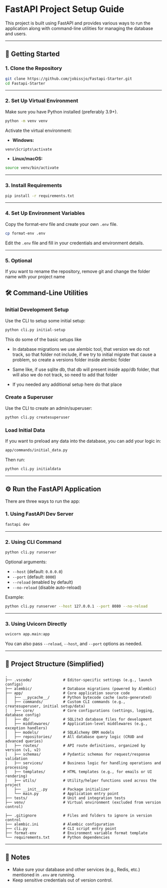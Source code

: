 # FastAPI Project Setup Guide

This project is built using FastAPI and provides various ways to run the application along with command-line utilities for managing the database and users.

---

## 🚀 Getting Started

### 1. Clone the Repository

```bash
git clone https://github.com/jobissjo/Fastapi-Starter.git
cd Fastapi-Starter
```

---

### 2. Set Up Virtual Environment

Make sure you have Python installed (preferably 3.9+).

```bash
python -m venv venv
```

Activate the virtual environment:

- **Windows:**

```bash
venv\Scripts\activate
```

- **Linux/macOS:**

```bash
source venv/bin/activate
```

---

### 3. Install Requirements

```bash
pip install -r requirements.txt
```

---

### 4. Set Up Environment Variables

Copy the format-env file and create your own `.env` file.

```bash
cp format-env .env
```

Edit the `.env` file and fill in your credentials and environment details.

---

### 5. Optional

If you want to rename the repository, remove git and change the folder name with your project name

## 🛠 Command-Line Utilities

### Initial Development Setup

Use the CLI to setup some initial setup:
```bash
python cli.py initial-setup
```

This do some of the basic setups like
- In database migrations we use alembic tool, that version we do not track, so that folder not include, if we try to initial migrate
that cause a problem, so create a versions folder inside alembic folder

- Same like, if use sqlite db, that db will present inside app/db folder, that will also we do not track, so need to add that folder

- If you needed any additional setup here do that place

### Create a Superuser

Use the CLI to create an admin/superuser:

```bash
python cli.py createsuperuser
```

### Load Initial Data

If you want to preload any data into the database, you can add your logic in:

```bash
app/commands/initial_data.py
```

Then run:

```bash
python cli.py initialdata
```

---

## ⚙️ Run the FastAPI Application

There are three ways to run the app:

### 1. Using FastAPI Dev Server

```bash
fastapi dev
```

---

### 2. Using CLI Command

```bash
python cli.py runserver
```

Optional arguments:
- `--host` (default: `0.0.0.0`)
- `--port` (default: `8000`)
- `--reload` (enabled by default)
- `--no-reload` (disable auto-reload)

Example:

```bash
python cli.py runserver --host 127.0.0.1 --port 8080 --no-reload
```

---

### 3. Using Uvicorn Directly

```bash
uvicorn app.main:app
```

You can also pass `--reload`, `--host`, and `--port` options as needed.

---

## 📁 Project Structure (Simplified)

```
.
├── .vscode/              # Editor-specific settings (e.g., launch configs)
├── alembic/              # Database migrations (powered by Alembic)
├── app/                  # Core application source code
│   ├── __pycache__/      # Python bytecode cache (auto-generated)
│   ├── commands/         # Custom CLI commands (e.g., createsuperuser, initial setup/data)
│   ├── core/             # Core configurations (settings, logging, database config)
│   ├── db/               # SQLite3 database files for development
│   ├── middlewares/      # Application-level middlewares (e.g., exception handlers)
│   ├── models/           # SQLAlchemy ORM models
│   ├── repositories/     # All database query logic (CRUD and advanced queries)
│   ├── routes/           # API route definitions, organized by version (v1, v2)
│   ├── schemas/          # Pydantic schemas for request/response validation
│   ├── services/         # Business logic for handling operations and processing
│   ├── templates/        # HTML templates (e.g., for emails or UI rendering)
│   ├── utils/            # Utility/helper functions used across the project
│   ├── __init__.py       # Package initializer
│   └── main.py           # Application entry point
├── tests/                # Unit and integration tests
├── venv/                 # Virtual environment (excluded from version control)

├── .gitignore            # Files and folders to ignore in version control
├── alembic.ini           # Alembic configuration
├── cli.py                # CLI script entry point
├── format-env            # Environment variable format template
└── requirements.txt      # Python dependencies
```

---

## 📌 Notes

- Make sure your database and other services (e.g., Redis, etc.) mentioned in `.env` are running.
- Keep sensitive credentials out of version control.

